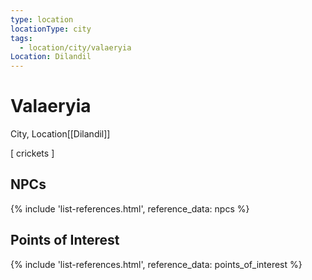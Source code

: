 ```yaml
---
type: location
locationType: city
tags:
  - location/city/valaeryia
Location: Dilandil
---
```


# Valaeryia
City, <span class="dataview inline-field"><span class="inline-field-key">Location</span><span class="inline-field-value">[[Dilandil]]</span></span>

\[ crickets \]

## NPCs

{% include 'list-references.html', reference_data: npcs %}

## Points of Interest

{% include 'list-references.html', reference_data: points_of_interest %}
